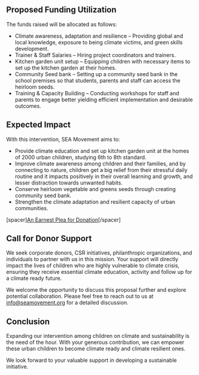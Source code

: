 ## Proposed Funding Utilization

The funds raised will be allocated as follows:

* Climate awareness, adaptation and resilience – Providing global and local knowledge, exposure to being climate victims, and green skills development.
* Trainer & Staff Salaries – Hiring project coordinators and trainers.
* Kitchen garden unit setup – Equipping children with necessary items to set up the kitchen garden at their homes.
* Community Seed bank – Setting up a community seed bank in the school premises so that students, parents and staff can access the heirloom seeds.
* Training & Capacity Building – Conducting workshops for staff and parents to engage better yielding efficient implementation and desirable outcomes.


## Expected Impact

With this intervention, SEA Movement aims to:

* Provide climate education and set up kitchen garden unit at the homes of 2000 urban
children, studying 6th to 8th standard.
* Improve climate awareness among children and their families, and by connecting to nature, children get a big relief from their stressful daily routine and it impacts positively in their overall learning and growth, and lesser distraction towards unwanted habits.
* Conserve heirloom vegetable and greens seeds through creating community seed bank.
* Strengthen the climate adaptation and resilient capacity of urban communities.

[spacer]<a href="#panel-engage" data-lightbox="inline" class="button fw-semibold button-rounded">An Earnest Plea for Donation</a>[/spacer]

## Call for Donor Support

We seek corporate donors, CSR initiatives, philanthropic organizations, and individuals to partner with us in this mission. Your support will directly impact the lives of children who are highly vulnerable to climate crisis, ensuring they receive essential climate education, activity and follow up for a climate ready future.

We welcome the opportunity to discuss this proposal further and explore potential collaboration. Please feel free to reach out to us at info@seamovement.org for a detailed discussion.

## Conclusion

Expanding our intervention among children on climate and sustainability is the need of the hour. With your generous contribution, we can empower these urban children to become climate ready and climate resilient ones.

We look forward to your valuable support in developing a sustainable initiative.
